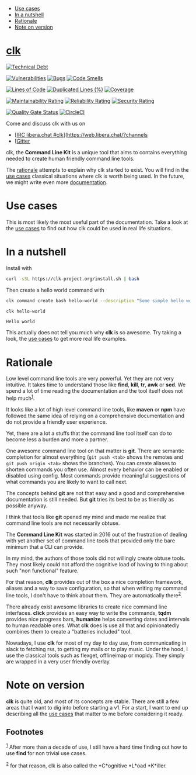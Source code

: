 - [Use cases](#d7cb0451-bc8f-42cc-912c-8a46599375a7)
- [In a nutshell](#fe60735c-91c2-4f54-8ae2-7e3b307f27a5)
- [Rationale](#7857f3bb-e4c7-4bad-9e27-ea48bf808a44)
- [Note on version](#8152d0c9-564d-4761-a847-66a40e41aac5)

[clk](https://clk-project.org/)
==============================================================================

[![Technical Debt](https://sonarcloud.io/api/project_badges/measure?project=clk-project_clk&metric=sqale_index)](https://sonarcloud.io/dashboard?id=clk-project_clk)

[![Vulnerabilities](https://sonarcloud.io/api/project_badges/measure?project=clk-project_clk&metric=vulnerabilities)](https://sonarcloud.io/dashboard?id=clk-project_clk)
[![Bugs](https://sonarcloud.io/api/project_badges/measure?project=clk-project_clk&metric=bugs)](https://sonarcloud.io/dashboard?id=clk-project_clk)
[![Code Smells](https://sonarcloud.io/api/project_badges/measure?project=clk-project_clk&metric=code_smells)](https://sonarcloud.io/dashboard?id=clk-project_clk)

[![Lines of Code](https://sonarcloud.io/api/project_badges/measure?project=clk-project_clk&metric=ncloc)](https://sonarcloud.io/dashboard?id=clk-project_clk)
[![Duplicated Lines (%)](https://sonarcloud.io/api/project_badges/measure?project=clk-project_clk&metric=duplicated_lines_density)](https://sonarcloud.io/dashboard?id=clk-project_clk)
[![Coverage](https://sonarcloud.io/api/project_badges/measure?project=clk-project_clk&metric=coverage)](https://sonarcloud.io/dashboard?id=clk-project_clk)

[![Maintainability Rating](https://sonarcloud.io/api/project_badges/measure?project=clk-project_clk&metric=sqale_rating)](https://sonarcloud.io/dashboard?id=clk-project_clk)
[![Reliability Rating](https://sonarcloud.io/api/project_badges/measure?project=clk-project_clk&metric=reliability_rating)](https://sonarcloud.io/dashboard?id=clk-project_clk)
[![Security Rating](https://sonarcloud.io/api/project_badges/measure?project=clk-project_clk&metric=security_rating)](https://sonarcloud.io/dashboard?id=clk-project_clk)

[![Quality Gate Status](https://sonarcloud.io/api/project_badges/measure?project=clk-project_clk&metric=alert_status)](https://sonarcloud.io/dashboard?id=clk-project_clk)
[![CircleCI](https://circleci.com/gh/clk-project/clk.svg?style=svg)](https://app.circleci.com/pipelines/github/clk-project/clk)

Come and discuss clk with us on

-   [[IRC libera.chat #clk](https://raster.shields.io/badge/libera.chat-%23clk-blue)](<https://web.libera.chat/?channels>
-   [[Gitter](https://badges.gitter.im/clk-project/community.svg)

clk, the **Command Line Kit** is a unique tool that aims to contains everything needed to create human friendly command line tools.

The [rationale](#7857f3bb-e4c7-4bad-9e27-ea48bf808a44) attempts to explain why clk started to exist. You will find in the [use cases](./doc/use_cases) classical situations where clk is worth being used. In the future, we might write even more [documentation](./doc).


<a id="d7cb0451-bc8f-42cc-912c-8a46599375a7"></a>

# Use cases

This is most likely the most useful part of the documentation. Take a look at the [use cases](./doc/use_cases) to find out how clk could be used in real life situations.


<a id="fe60735c-91c2-4f54-8ae2-7e3b307f27a5"></a>

# In a nutshell

Install with

```bash
curl -sSL https://clk-project.org/install.sh | bash
```

Then create a hello world command with

```bash
clk command create bash hello-world --description "Some simple hello world command" --body 'echo "Hello world"'
```

```bash
clk hello-world
```

    Hello world

This actually does not tell you much why **clk** is so awesome. Try taking a look, the [use cases](./doc/use_cases) to get more real life examples.


<a id="7857f3bb-e4c7-4bad-9e27-ea48bf808a44"></a>

# Rationale

Low level command line tools are very powerful. Yet they are not very intuitive. It takes time to understand those like **find**, **kill**, **tr**, **awk** or **sed**. We spend a lot of time reading the documentation and the tool itself does not help much<sup><a id="fnr.1" class="footref" href="#fn.1" role="doc-backlink">1</a></sup>.

It looks like a lot of high level command line tools, like **maven** or **npm** have followed the same idea of relying on a comprehensive documentation and do not provide a friendly user experience.

Yet, there are a lot a stuffs that the command line tool itself can do to become less a burden and more a partner.

One awesome command line tool on that matter is **git**. There are semantic completion for almost everything (`git push <tab>` shows the remotes and `git push origin <tab>` shows the branches). You can create aliases to shorten commands you often use. Almost every behavior can be enabled or disabled using config. Most commands provide meaningful suggestions of what commands you are likely to want to call next.

The concepts behind **git** are not that easy and a good and comprehensive documentation is still needed. But **git** tries its best to be as friendly as possible anyway.

I think that tools like **git** opened my mind and made me realize that command line tools are not necessarily obtuse.

The **Command Line Kit** was started in 2016 out of the frustration of dealing with yet another set of command line tools that provided only the bare minimum that a CLI can provide.

In my mind, the authors of those tools did not willingly create obtuse tools. They most likely could not afford the cognitive load of having to thing about such "non functional" feature.

For that reason, **clk** provides out of the box a nice completion framework, aliases and a way to save configuration, so that when writing my command line tools, I don't have to think about them. They are automatically there<sup><a id="fnr.2" class="footref" href="#fn.2" role="doc-backlink">2</a></sup>.

There already exist awesome libraries to create nice command line interfaces. **click** provides an easy way to write the commands, **tqdm** provides nice progress bars, **humanize** helps converting dates and intervals to human readable ones. What **clk** does is use all that and opinionatedly combines them to create a "batteries included" tool.

Nowadays, I use **clk** for most of my day to day use, from communicating in slack to fetching rss, to getting my mails or to play music. Under the hood, I use the classical tools such as flexget, offlineimap or mopidy. They simply are wrapped in a very user friendly overlay.


<a id="8152d0c9-564d-4761-a847-66a40e41aac5"></a>

# Note on version

**clk** is quite old, and most of its concepts are stable. There are still a few areas that I want to dig into before starting a v1. For a start, I want to end up describing all the [use cases](./doc/use_cases) that matter to me before considering it ready.

## Footnotes

<sup><a id="fn.1" class="footnum" href="#fnr.1">1</a></sup> After more than a decade of use, I still have a hard time finding out how to use **find** for non trivial use cases.

<sup><a id="fn.2" class="footnum" href="#fnr.2">2</a></sup> for that reason, clk is also called the \*C\*ognitive \*L\*oad \*K\*iller.